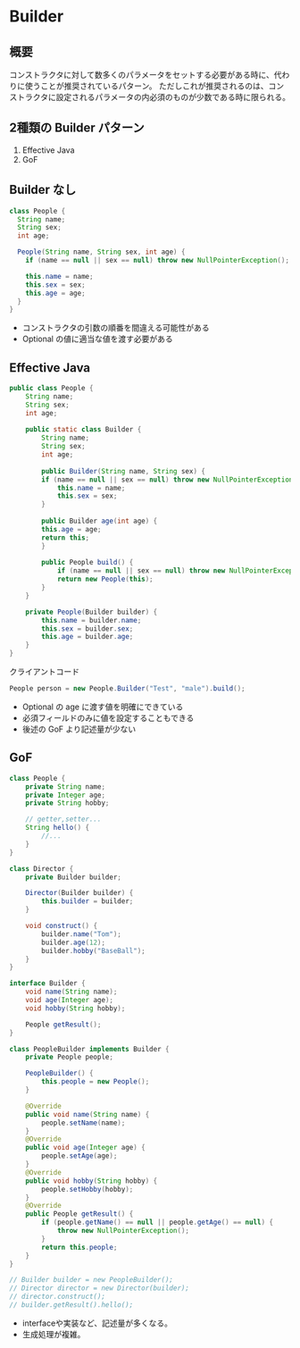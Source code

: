 # Builder
## 概要
コンストラクタに対して数多くのパラメータをセットする必要がある時に、代わりに使うことが推奨されているパターン。
ただしこれが推奨されるのは、コンストラクタに設定されるパラメータの内必須のものが少数である時に限られる。

## 2種類の Builder パターン
1. Effective Java
2. GoF

## Builder なし
```Java
class People {
  String name;
  String sex;
  int age;

  People(String name, String sex, int age) {
    if (name == null || sex == null) throw new NullPointerException();

    this.name = name;
    this.sex = sex;
    this.age = age;
  }
}
```
- コンストラクタの引数の順番を間違える可能性がある
- Optional の値に適当な値を渡す必要がある

## Effective Java
```Java
public class People {
    String name;
    String sex;
    int age;
    
    public static class Builder {
        String name;
        String sex;
        int age;
    
        public Builder(String name, String sex) {
        if (name == null || sex == null) throw new NullPointerException();
            this.name = name;
            this.sex = sex;
        }
    
        public Builder age(int age) {
        this.age = age;
        return this;
        }
    
        public People build() {
            if (name == null || sex == null) throw new NullPointerException();
            return new People(this);
        }
    }

    private People(Builder builder) {
        this.name = builder.name;
        this.sex = builder.sex;
        this.age = builder.age;
    }
}
```
クライアントコード
```Java
People person = new People.Builder("Test", "male").build();
```
- Optional の age に渡す値を明確にできている
- 必須フィールドのみに値を設定することもできる
- 後述の GoF より記述量が少ない

## GoF
```Java
class People {
    private String name;
    private Integer age;
    private String hobby;

    // getter,setter...
    String hello() {
        //...
    }
}

class Director {
    private Builder builder;

    Director(Builder builder) {
        this.builder = builder;
    }

    void construct() {
        builder.name("Tom");
        builder.age(12);
        builder.hobby("BaseBall");
    }
}

interface Builder {
    void name(String name);
    void age(Integer age);
    void hobby(String hobby);

    People getResult();
}

class PeopleBuilder implements Builder {
    private People people;

    PeopleBuilder() {
        this.people = new People();
    }

    @Override
    public void name(String name) {
        people.setName(name);
    }
    @Override
    public void age(Integer age) {
        people.setAge(age);
    }
    @Override
    public void hobby(String hobby) {
        people.setHobby(hobby);
    }
    @Override
    public People getResult() {
        if (people.getName() == null || people.getAge() == null) {
            throw new NullPointerException();
        }
        return this.people;
    }
}

// Builder builder = new PeopleBuilder();
// Director director = new Director(builder);
// director.construct();
// builder.getResult().hello();
```
- interfaceや実装など、記述量が多くなる。
- 生成処理が複雑。